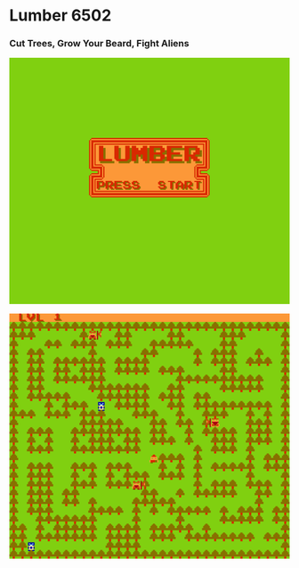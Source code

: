 # Lumber 6502
### Cut Trees, Grow Your Beard, Fight Aliens

![](Lumber/titlescreen.png)

![](Lumber/gameplay1.png)
